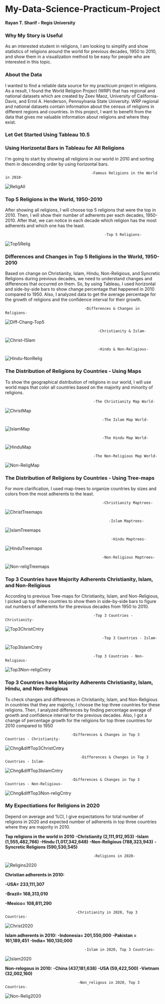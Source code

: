 # My-Data-Science-Practicum-Project

**Rayan T. Sharif - Regis University**

### Why My Story is Useful

As an interested student in religions, I am looking to simplify and show statistics of religions around the world for previous decades, 1950 to 2010, and show them in a visualization method to be easy for people who are interested in this topic.

### About the Data

I wanted to find a reliable data source for my practicum project in religions. As a result, I found the World Religion Project (WRP) that has regional and national datasets which are created by Zeev Maoz, University of California-Davis, and Errol A. Henderson, Pennsylvania State University.
WRP regional and national datasets contain information about the census of religions in different regions and countries. In this project, I want to benefit from the data that gives me valuable information about religions and where they exist.  

### Let Get Started Using Tableau 10.5

### Using Horizontal Bars in Tableau for All Religions

I'm going to start by showing all religions in our world in 2010 and sorting them in descending order by using horizontal bars. 

                                           -Famous Religions in the World in 2010-
![ReligAll](https://github.com/RayanSharif/My-Tableau-Project/blob/master/Famous%20Religious%202010.PNG)

### Top 5 Religions in the World, 1950-2010
After showing all religions, I will choose top 5 religions that were the top in 2010. Then, I will show their number of adherents per each decades, 1950-2010. After that, we can notice in each decade which religion has the most adherents and which one has the least. 

                                                 -Top 5 Religions-
![Top5Relig](https://github.com/RayanSharif/My-Tableau-Project/blob/master/top-5-religions.PNG)

### Differences and Changes in Top 5 Religions in the World, 1950-2010
Based on change on Christianity, Islam, Hindu, Non-Religious, and Syncretic Religions during previous decades, we need to understand changes and differences that occurred on them. So, by using Tableau, I used horizontal and side-by-side bars to show change percentage that happened in 2010 compared to 1950. Also, I analyzed data to get the average percentage for the growth of religions and the confidence interval for their growth.   

                                        -Differences & Changes in Religions-
![Diff-Chang-Top5](https://github.com/RayanSharif/My-Tableau-Project/blob/master/Diff-and-change-in-religions.PNG)

                                              -Christianity & Islam-
![Christ-ISlam](https://github.com/RayanSharif/My-Tableau-Project/blob/master/Christ-ana-islam.PNG)

                                              -Hindu & Non-Religious-
![Hindu-NonRelig](https://github.com/RayanSharif/My-Tableau-Project/blob/master/Hindu-and-non-religious.PNG)


### The Distribution of Religions by Countries - Using Maps

To show the geographical distribution of religions in our world, I will use world maps that color all countries based on the majority and minority of religions.

                                            -The Christianity Map World-
![ChristMap](https://github.com/RayanSharif/My-Tableau-Project/blob/master/Christ-wolrd.PNG)

                                                -The Islam Map World-
![IslamMap](https://github.com/RayanSharif/My-Tableau-Project/blob/master/Islam-map.PNG)

                                                -The Hindu Map World-
![HinduMap](https://github.com/RayanSharif/My-Tableau-Project/blob/master/Hindu-map.PNG)

                                            -The Non-Religious Map World-
![Non-ReligMap](https://github.com/RayanSharif/My-Tableau-Project/blob/master/Non-religious-map.PNG)


### The Distribution of Religions by Countries - Using Tree-maps
For more clarification, I used map-trees to organize countries by sizes and colors from the most adherents to the least.

                                                -Christianity Maptrees-
![ChristTreemaps](https://github.com/RayanSharif/My-Tableau-Project/blob/master/Christ-treemaps.PNG)

                                                   -Islam Maptrees-
![IslamTreemaps](https://github.com/RayanSharif/My-Tableau-Project/blob/master/Islam-treemaps.PNG)

                                                    -Hindu Maptrees-
![HinduTreemaps](https://github.com/RayanSharif/My-Tableau-Project/blob/master/Hindu-treemaps.PNG)

                                                -Non-Religious Maptrees-
![Non-religTreemaps](https://github.com/RayanSharif/My-Tableau-Project/blob/master/Non-religious-treemaps.PNG)


### Top 3 Countries have Majority Adherents Christianity, Islam, and Non-Religious
According to previous Tree-maps for Christianity, Islam, and Non-Religious, I picked up top three countries to show them in side-by-side bars to figure out numbers of adherents for the previous decades from 1950 to 2010.

                                            -Top 3 Countries - Christianity-
![Top3ChristCntry](https://github.com/RayanSharif/My-Tableau-Project/blob/master/Top-3-countries-christ.PNG)

                                                -Top 3 Countries - Islam-
![Top3IslamCntry](https://github.com/RayanSharif/My-Tableau-Project/blob/master/Top-3-countries-Islam.PNG)

                                            -Top 3 Countries - Non-Religious-
![Top3Non-religCntry](https://github.com/RayanSharif/My-Tableau-Project/blob/master/Top-3-countries-non-relig.PNG)


### Top 3 Countries have Majority Adherents Christianity, Islam, Hindu, and Non-Religious
To check changes and differences in Christianity, Islam, and Non-Religious in countries that they are majority, I choose the top three countries for these religions. Then, I analyzed differences by finding percentage average of growth and confidence interval for the previous decades. Also, I got a change  of percentage growth for the religions for top three countries for 2010 compared to 1950 
 

                                  -Differences & Changes in Top 3 Countries - Christianity-
![Chng&diffTop3ChristCntry](https://github.com/RayanSharif/My-Tableau-Project/blob/master/DiffChangeTopCountries-Christ.PNG)

                                      -Differences & Changes in Top 3 Countries - Islam-
![Chng&diffTop3IslamCntry](https://github.com/RayanSharif/My-Tableau-Project/blob/master/DiffChangeTopCountries-Islam.PNG)

                                  -Differences & Changes in Top 3 Countries - Non-Religious-
![Chng&diffTop3Non-religCntry](https://github.com/RayanSharif/My-Tableau-Project/blob/master/DiffChangeTopCountries-NonRelig.PNG)


### My Expectiations for Religions in 2020
Depend on average and %CI, I give expectations for total number of religions in 2020 and expected number of adherents in top three countries where they are majority in 2010. 

**Top religions in the world in 2010**
**-Christianity (2,111,912,953)**
**-Islam (1,555,482,766)**
**-Hindu (1,017,342,648)**
**-Non-Religious (788,323,943)**
**-Syncretic Religions (590,530,545)**

                                            -Religions in 2020-
![Religins2020](https://github.com/RayanSharif/My-Tableau-Project/blob/master/religions2020.PNG)


**Christian adherents in 2010:**

**-USA= 233,111,307**

**-Brazil= 168,313,010**

**-Mexico= 108,811,290**

                                    -Christianity in 2020, Top 3 Countries- 
![Christ2020](https://github.com/RayanSharif/My-Tableau-Project/blob/master/Christ-Countries2020.PNG)


**Islam adherents in 2010:** 
**-Indonesia= 201,550,000**
**-Pakistan = 161,189,451**
**-India= 160,130,000**

                                        -Islam in 2020, Top 3 Countries-
![Islam2020](https://github.com/RayanSharif/My-Tableau-Project/blob/master/ISlam-Countries2020.PNG)

**Non-relogous in 2010:** 
**-China (437,181,638)**
**-USA (59,422,500)**
**-Vietnam (32,002,160)**

                                     -Non_religous in 2020, Top 3 Countries-
![Non-Relig2020](https://github.com/RayanSharif/My-Tableau-Project/blob/master/Non-relgiCountries2020.PNG)



